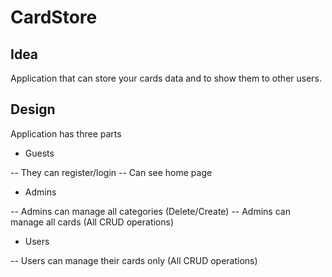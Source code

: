 # CardStore

## Idea

Application that can store your cards data and to show them to other users.

## Design

Application has three parts

- Guests

-- They can register/login
-- Can see home page

- Admins

-- Admins can manage all categories (Delete/Create)
-- Admins can manage all cards (All CRUD operations)

- Users

-- Users can manage their cards only (All CRUD operations)